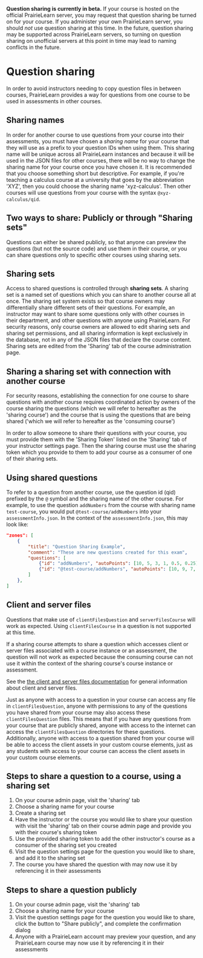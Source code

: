 **Question sharing is currently in beta.** If your course is hosted on the official PrairieLearn server, you may request that question sharing be turned on for your course. If you administer your own PrairieLearn server, you should _not_ use question sharing at this time. In the future, question sharing may be supported across PrairieLearn servers, so turning on question sharing on unofficial servers at this point in time may lead to naming conflicts in the future.

# Question sharing

In order to avoid instructors needing to copy question files in between courses, PrairieLearn provides a way for questions from one course to be used in assessments in other courses.

## Sharing names

In order for another course to use questions from your course into their assessments, you must have chosen a _sharing name_ for your course that they will use as a prefix to your question IDs when using them. This sharing name will be unique across all PrairieLearn instances and because it will be used in the JSON files for other courses, there will be no way to change the sharing name for your course once you have chosen it. It is recommended that you choose something short but descriptive. For example, if you're teaching a calculus course at a university that goes by the abbreviation 'XYZ', then you could choose the sharing name 'xyz-calculus'. Then other courses will use questions from your course with the syntax `@xyz-calculus/qid`.

## Two ways to share: Publicly or through "Sharing sets"

Questions can either be shared publicly, so that anyone can preview the questions (but not the source code) and use them in their course, or you can share questions only to specific other courses using sharing sets.

## Sharing sets

Access to shared questions is controlled through **sharing sets**. A sharing set is a named set of questions which you can share to another course all at once. The sharing set system exists so that course owners may differentially share different sets of their questions. For example, an instructor may want to share some questions only with other courses in their department, and other questions with anyone using PrairieLearn. For security reasons, only course owners are allowed to edit sharing sets and sharing set permissions, and all sharing information is kept exclusively in the database, not in any of the JSON files that declare the course content. Sharing sets are edited from the 'Sharing' tab of the course administration page.

## Sharing a sharing set with connection with another course

For security reasons, establishing the connection for one course to share questions with another course requires coordinated action by owners of the course sharing the questions (which we will refer to hereafter as the 'sharing course') and the course that is using the questions that are being shared ('which we will refer to hereafter as the 'consuming course')

In order to allow someone to share their questions with your course, you must provide them with the 'Sharing Token' listed on the 'Sharing' tab of your instructor settings page. Then the sharing course must use the sharing token which you provide to them to add your course as a consumer of one of their sharing sets.

## Using shared questions

To refer to a question from another course, use the question id (qid) prefixed by the `@` symbol and the sharing name of the other course. For example, to use the question `addNumbers` from the course with sharing name `test-course`, you would put `@test-course/addNumbers` into your `assessmentInfo.json`. In the context of the `assessmentInfo.json`, this may look like:

```json
"zones": [
    {
        "title": "Question Sharing Example",
        "comment": "These are new questions created for this exam",
        "questions": [
            {"id": "addNumbers", "autoPoints": [10, 5, 3, 1, 0.5, 0.25]},
            {"id": "@test-course/addNumbers", "autoPoints": [10, 9, 7, 5]}
        ]
    },
]
```

## Client and server files

Questions that make use of `clientFilesQuestion` and `serverFilesCourse` will work as expected. Using `clientFilesCourse` in a question is not supported at this time.

If a sharing course attempts to share a question which accesses client or server files associated with a course instance or an assessment, the question will not work as expected because the consuming course can not use it within the context of the sharing course's course instance or assessment.

See the [the client and server files documentation](clientServerFiles.md) for general information about client and server files.

Just as anyone with access to a question in your course can access any file in `clientFilesQuestion`, anyone with permissions to any of the questions you have shared from your course may also access these `clientFilesQuestion` files. This means that if you have any questions from your course that are publicly shared, anyone with access to the internet can access the `clientFilesQuestion` directories for these questions. Additionally, anyone with access to a question shared from your course will be able to access the client assets in your custom course elements, just as any students with access to your course can access the client assets in your custom course elements.

## Steps to share a question to a course, using a sharing set

1. On your course admin page, visit the 'sharing' tab
2. Choose a sharing name for your course
3. Create a sharing set
4. Have the instructor or the course you would like to share your question with visit the 'sharing' tab on their course admin page and provide you with their course's sharing token
5. Use the provided sharing token to add the other instructor's course as a consumer of the sharing set you created
6. Visit the question settings page for the question you would like to share, and add it to the sharing set
7. The course you have shared the question with may now use it by referencing it in their assessments

## Steps to share a question publicly

1. On your course admin page, visit the 'sharing' tab
2. Choose a sharing name for your course
3. Visit the question settings page for the question you would like to share, click the button to "Share publicly", and complete the confirmation dialog
4. Anyone with a PrairieLearn account may preview your question, and any PrairieLearn course may now use it by referencing it in their assessments
